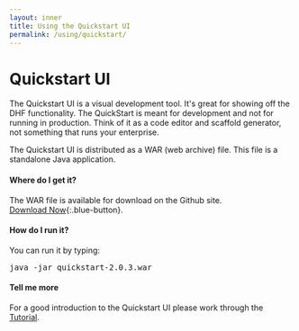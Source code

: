 ```yaml
---
layout: inner
title: Using the Quickstart UI
permalink: /using/quickstart/
---
```


# Quickstart UI

The Quickstart UI is a visual development tool. It's great for showing off the DHF functionality. The QuickStart is meant for development and not for running in production. Think of it as a code editor and scaffold generator, not something that runs your enterprise.

The Quickstart UI is distributed as a WAR (web archive) file. This file is a standalone Java application.

#### Where do I get it?
The WAR file is available for download on the Github site.  
[Download Now](https://github.com/marklogic-community/marklogic-data-hub/releases/download/v2.0.3/quick-start-2.0.3.war){:.blue-button}.

#### How do I run it?
You can run it by typing:

<pre class="cmdline">
java -jar quickstart-2.0.3.war
</pre>

#### Tell me more
For a good introduction to the Quickstart UI please work through the [Tutorial](../tutorial/2x.md).
